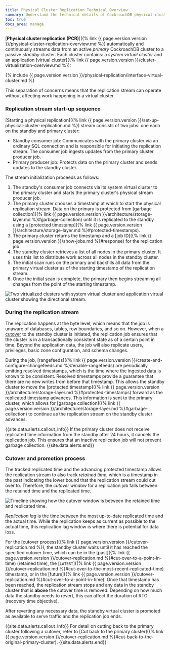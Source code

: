 ```yaml
---
title: Physical Cluster Replication Technical Overview
summary: Understand the technical details of CockroachDB physical cluster replication.
toc: true
docs_area: manage
---
```


[**Physical cluster replication (PCR)**]({% link {{ page.version.version }}/physical-cluster-replication-overview.md %}) automatically and continuously streams data from an active _primary_ CockroachDB cluster to a passive _standby_ cluster. Each cluster contains: a _system virtual cluster_ and an application [virtual cluster]({% link {{ page.version.version }}/cluster-virtualization-overview.md %}):

{% include {{ page.version.version }}/physical-replication/interface-virtual-cluster.md %}

This separation of concerns means that the replication stream can operate without affecting work happening in a virtual cluster.

### Replication stream start-up sequence

[Starting a physical replication]({% link {{ page.version.version }}/set-up-physical-cluster-replication.md %}) stream consists of two jobs: one each on the standby and primary cluster:

- Standby consumer job: Communicates with the primary cluster via an ordinary SQL connection and is responsible for initiating the replication stream. The consumer job ingests updates from the primary cluster producer job.
- Primary producer job: Protects data on the primary cluster and sends updates to the standby cluster.

The stream initialization proceeds as follows:

1. The standby's consumer job connects via its system virtual cluster to the primary cluster and starts the primary cluster's physical stream producer job.
1. The primary cluster chooses a timestamp at which to start the physical replication stream. Data on the primary is protected from [garbage collection]({% link {{ page.version.version }}/architecture/storage-layer.md %}#garbage-collection) until it is replicated to the standby using a [protected timestamp]({% link {{ page.version.version }}/architecture/storage-layer.md %}#protected-timestamps).
1. The primary cluster returns the timestamp and a [job ID]({% link {{ page.version.version }}/show-jobs.md %}#response) for the replication job.
1. The standby cluster retrieves a list of all nodes in the primary cluster. It uses this list to distribute work across all nodes in the standby cluster.
1. The initial scan runs on the primary and backfills all data from the primary virtual cluster as of the starting timestamp of the replication stream.
1. Once the initial scan is complete, the primary then begins streaming all changes from the point of the starting timestamp.

<img src="{{ 'images/v24.1/physical-rep-to.png' | relative_url }}" alt="Two virtualized clusters with system virtual cluster and application virtual cluster showing the directional stream." style="border:0px solid #eee;max-width:100%" />

### During the replication stream

The replication happens at the byte level, which means that the job is unaware of databases, tables, row boundaries, and so on. However, when a [cutover](#cutover-and-promotion-process) to the standby cluster is initiated, the replication job ensures that the cluster is in a transactionally consistent state as of a certain point in time. Beyond the application data, the job will also replicate users, privileges, basic zone configuration, and schema changes.

During the job, [rangefeeds]({% link {{ page.version.version }}/create-and-configure-changefeeds.md %}#enable-rangefeeds) are periodically emitting resolved timestamps, which is the time where the ingested data is known to be consistent. Resolved timestamps provide a guarantee that there are no new writes from before that timestamp. This allows the standby cluster to move the [protected timestamp]({% link {{ page.version.version }}/architecture/storage-layer.md %}#protected-timestamps) forward as the replicated timestamp advances. This information is sent to the primary cluster, which allows for [garbage collection]({% link {{ page.version.version }}/architecture/storage-layer.md %}#garbage-collection) to continue as the replication stream on the standby cluster advances.

{{site.data.alerts.callout_info}}
If the primary cluster does not receive replicated time information from the standby after 24 hours, it cancels the replication job. This ensures that an inactive replication job will not prevent garbage collection.
{{site.data.alerts.end}}

### Cutover and promotion process

The tracked replicated time and the advancing protected timestamp allows the replication stream to also track _retained time_, which is a timestamp in the past indicating the lower bound that the replication stream could cut over to. Therefore, the _cutover window_ for a replication job falls between the retained time and the replicated time.

<img src="{{ 'images/v24.1/cutover-window.png' | relative_url }}" alt="Timeline showing how the cutover window is between the retained time and replicated time." style="border:0px solid #eee;max-width:100%" />

_Replication lag_ is the time between the most up-to-date replicated time and the actual time. While the replication keeps as current as possible to the actual time, this replication lag window is where there is potential for data loss.

For the [cutover process]({% link {{ page.version.version }}/cutover-replication.md %}), the standby cluster waits until it has reached the specified cutover time, which can be in the [past]({% link {{ page.version.version }}/cutover-replication.md %}#cut-over-to-a-point-in-time) (retained time), the [`LATEST`]({% link {{ page.version.version }}/cutover-replication.md %}#cut-over-to-the-most-recent-replicated-time) timestamp, or in the [future]({% link {{ page.version.version }}/cutover-replication.md %}#cut-over-to-a-point-in-time). Once that timestamp has been reached, the replication stream stops and any data in the standby cluster that is **above** the cutover time is removed. Depending on how much data the standby needs to revert, this can affect the duration of RTO (recovery time objective).

After reverting any necessary data, the standby virtual cluster is promoted as available to serve traffic and the replication job ends.

{{site.data.alerts.callout_info}}
For detail on cutting back to the primary cluster following a cutover, refer to [Cut back to the primary cluster]({% link {{ page.version.version }}/cutover-replication.md %}#cut-back-to-the-original-primary-cluster).
{{site.data.alerts.end}}

